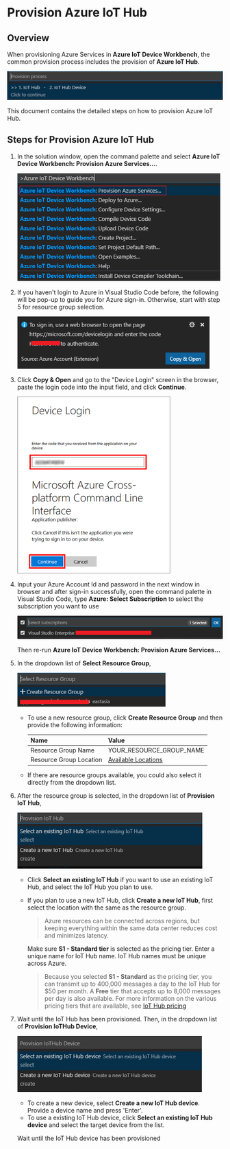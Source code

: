 # Provision Azure IoT Hub #

## Overview ##

When provisioning Azure Services in **Azure IoT Device Workbench**, the common provision process includes the provision of **Azure IoT Hub**. 

  ![provision process](pic/provision_process.png)

This document contains the detailed steps on how to provision Azure IoT Hub.

## Steps for Provision Azure IoT Hub ##

1. In the solution window, open the command palette and select **Azure IoT Device Workbench: Provision Azure Services...**.

	![IoT Device Workbench: Cloud -> Provision](pic/iot-workbench-cloud-provision.png)

1. If you haven't login to Azure in Visual Studio Code before, the following will be pop-up to guide you for Azure sign-in. Otherwise, start with step 5 for resource group selection.

	![pop-up window for Azure sign-in](pic/vs-azure-login.png)

1. Click **Copy & Open** and go to the "Device Login" screen in the browser, paste the login code into the input field, and click **Continue**.

	![An Azure CLI device login screen with an indication of where to enter a device authorization code.](pic/portal-enter-device-login.png)

1. Input your Azure Account Id and password in the next window in browser and after sign-in successfully, open the command palette in Visual Studio Code, type **Azure: Select Subscription** to select the subscription you want to use 

	![subscription](pic/subscription.png)

	Then re-run **Azure IoT Device Workbench: Provision Azure Services...**

1. In the dropdown list of **Select Resource Group**, 

	![resource group](pic/resource_group.png)

	- To use a new resource group, click **Create Resource Group** and then provide the following information:

		| Name | Value |
		| --- | --- |
		| Resource Group Name  | YOUR_RESOURCE_GROUP_NAME |
		| Resource Group Location | [Available Locations](https://azure.microsoft.com/en-us/global-infrastructure/locations/)|

	- If there are resource groups available, you could also select it directly from the dropdown list.  


1. After the resource group is selected, in the dropdown list of **Provision IoT Hub**, 

	![iothub](pic/iothub.png)

	- Click **Select an existing IoT Hub** if you want to use an existing IoT Hub, and select the IoT Hub you plan to use.

	- If you plan to use a new IoT Hub, click **Create a new IoT Hub**, first select the location with the same as the resource group.
		>  Azure resources can be connected across regions, but keeping everything within the same data center reduces cost and minimizes latency.

		Make sure **S1 - Standard tier** is selected as the pricing tier. Enter a unique name for IoT Hub name. IoT Hub names must be unique across Azure. 

		> Because you selected **S1 - Standard** as the pricing tier, you can transmit up to 400,000 messages a day to the IoT Hub for $50 per month. A **Free** tier that accepts up to 8,000 messages per day is also available. For more information on the various pricing tiers that are available, see [IoT Hub pricing](https://azure.microsoft.com/pricing/details/iot-hub/)

1. Wait until the IoT Hub has been provisioned. Then, in the dropdown list of **Provision IoTHub Device**, 

	![iothub_device](pic/iothub_device.png)

	- To create a new device, select **Create a new IoT Hub device**. Provide a device name and press 'Enter'.
	- To use a existing IoT Hub device, click **Select an existing IoT Hub device** and select the target device from the list.

	Wait until the IoT Hub device has been provisioned